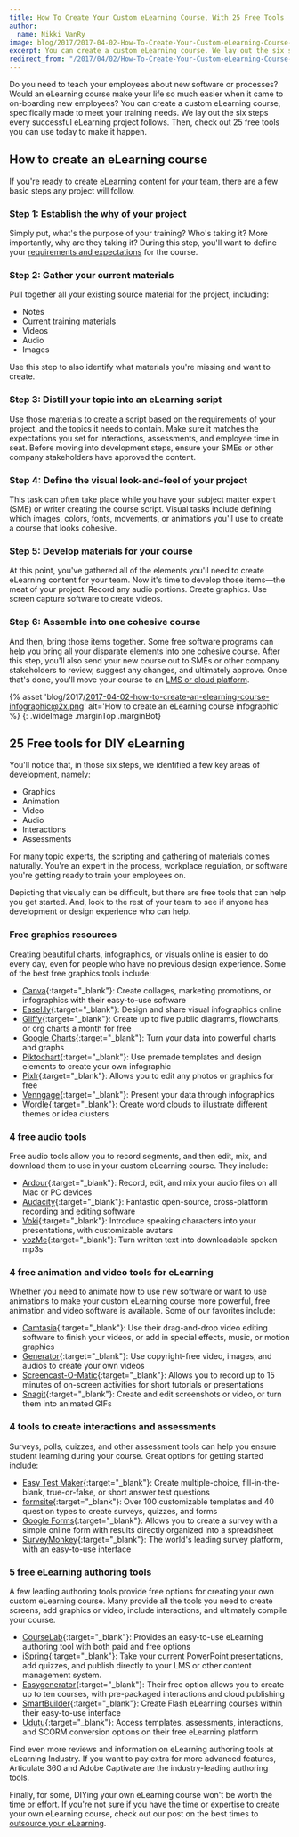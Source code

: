 ```yaml
---
title: How To Create Your Custom eLearning Course, With 25 Free Tools
author:
  name: Nikki VanRy
image: blog/2017/2017-04-02-How-To-Create-Your-Custom-eLearning-Course-With-25-Free-Tools.jpg
excerpt: You can create a custom eLearning course. We lay out the six steps every successful eLearning project follows, and then talk about the 25 free tools you can use today to make it happen.
redirect_from: "/2017/04/02/How-To-Create-Your-Custom-eLearning-Course-With-25-Free-Tools/"
---
```


Do you need to teach your employees about new software or processes? Would an eLearning course make your life so much easier when it came to on-boarding new employees? You can create a custom eLearning course, specifically made to meet your training needs. We lay out the six steps every successful eLearning project follows. Then, check out 25 free tools you can use today to make it happen.

## How to create an eLearning course
If you're ready to create eLearning content for your team, there are a few basic steps any project will follow.

### Step 1: Establish the why of your project
Simply put, what's the purpose of your training? Who's taking it? More importantly, why are they taking it? During this step, you'll want to define your [requirements and expectations](/blog/is-it-time-to-evaluate-your-training-strategy/) for the course.

### Step 2: Gather your current materials
Pull together all your existing source material for the project, including:

+  Notes
+  Current training materials
+  Videos
+  Audio
+  Images

Use this step to also identify what materials you're missing and want to create.

### Step 3: Distill your topic into an eLearning script
Use those materials to create a script based on the requirements of your project, and the topics it needs to contain. Make sure it matches the expectations you set for interactions, assessments, and employee time in seat.
Before moving into development steps, ensure your SMEs or other company stakeholders have approved the content.

### Step 4: Define the visual look-and-feel of your project
This task can often take place while you have your subject matter expert (SME) or writer creating the course script. Visual tasks include defining which images, colors, fonts, movements, or animations you'll use to create a course that looks cohesive.

### Step 5: Develop materials for your course
At this point, you've gathered all of the elements you'll need to create eLearning content for your team. Now it's time to develop those items—the meat of your project. Record any audio portions. Create graphics. Use screen capture software to create videos.

### Step 6: Assemble into one cohesive course
And then, bring those items together. Some free software programs can help you bring all your disparate elements into one cohesive course.
After this step, you'll also send your new course out to SMEs or other company stakeholders to review, suggest any changes, and ultimately approve. Once that's done, you'll move your course to an [LMS or cloud platform](https://elearningindustry.com/subjects/elearning-software/learning-management-systems-lms).

{% asset 'blog/2017/2017-04-02-how-to-create-an-elearning-course-infographic@2x.png' alt='How to create an eLearning course infographic' %}
{: .wideImage .marginTop .marginBot}

## 25 Free tools for DIY eLearning
You'll notice that, in those six steps, we identified a few key areas of development, namely:

+  Graphics
+  Animation
+  Video
+  Audio
+  Interactions
+  Assessments

For many topic experts, the scripting and gathering of materials comes naturally. You're an expert in the process, workplace regulation, or software you're getting ready to train your employees on.

Depicting that visually can be difficult, but there are free tools that can help you get started. And, look to the rest of your team to see if anyone has development or design experience who can help.

### Free graphics resources
Creating beautiful charts, infographics, or visuals online is easier to do every day, even for people who have no previous design experience. Some of the best free graphics tools include:

+  [Canva](https://www.canva.com/){:target="_blank"}: Create collages, marketing promotions, or infographics with their easy-to-use software
+  [Easel.ly](https://www.easel.ly){:target="_blank"}: Design and share visual infographics online
+  [Gliffy](https://www.gliffy.com/){:target="_blank"}: Create up to five public diagrams, flowcharts, or org charts a month for free
+  [Google Charts](https://developers.google.com/chart){:target="_blank"}: Turn your data into powerful charts and graphs
+  [Piktochart](https://piktochart.com){:target="_blank"}: Use premade templates and design elements to create your own infographic
+  [Pixlr](https://pixlr.com){:target="_blank"}: Allows you to edit any photos or graphics for free
+  [Venngage](https://venngage.com){:target="_blank"}: Present your data through infographics
+  [Wordle](http://www.wordle.net/){:target="_blank"}: Create word clouds to illustrate different themes or idea clusters

### 4 free audio tools
Free audio tools allow you to record segments, and then edit, mix, and download them to use in your custom eLearning course. They include:

+  [Ardour](http://ardour.org/){:target="_blank"}: Record, edit, and mix your audio files on all Mac or PC devices
+  [Audacity](http://www.audacityteam.org/){:target="_blank"}: Fantastic open-source, cross-platform recording and editing software
+  [Voki](http://www.voki.com/){:target="_blank"}: Introduce speaking characters into your presentations, with customizable avatars
+  [vozMe](http://vozme.com/index.php){:target="_blank"}: Turn written text into downloadable spoken mp3s

### 4 free animation and video tools for eLearning
Whether you need to animate how to use new software or want to use animations to make your custom eLearning course more powerful, free animation and video software is available. Some of our favorites include:

+  [Camtasia](https://www.techsmith.com/camtasia.html){:target="_blank"}: Use their drag-and-drop video editing software to finish your videos, or add in special effects, music, or motion graphics
+  [Generator](http://generator.acmi.net.au/){:target="_blank"}: Use copyright-free video, images, and audios to create your own videos
+  [Screencast-O-Matic](http://screencast-o-matic.com/){:target="_blank"}: Allows you to record up to 15 minutes of on-screen activities for short tutorials or presentations
+  [Snagit](https://www.techsmith.com/screen-capture.html){:target="_blank"}: Create and edit screenshots or video, or turn them into animated GIFs

### 4 tools to create interactions and assessments
Surveys, polls, quizzes, and other assessment tools can help you ensure student learning during your course. Great options for getting started include:

+  [Easy Test Maker](http://www.easytestmaker.com/){:target="_blank"}: Create multiple-choice, fill-in-the-blank, true-or-false, or short answer test questions
+  [formsite](https://www.formsite.com){:target="_blank"}: Over 100 customizable templates and 40 question types to create surveys, quizzes, and forms
+  [Google Forms](https://www.google.com/drive/start/apps.html){:target="_blank"}: Allows you to create a survey with a simple online form with results directly organized into a spreadsheet
+  [SurveyMonkey](https://www.surveymonkey.com){:target="_blank"}: The world's leading survey platform, with an easy-to-use interface

### 5 free eLearning authoring tools
A few leading authoring tools provide free options for creating your own custom eLearning course. Many provide all the tools you need to create screens, add graphics or video, include interactions, and ultimately compile your course.

+  [CourseLab](http://www.courselab.com/view_doc.html?mode=home){:target="_blank"}: Provides an easy-to-use eLearning authoring tool with both paid and free options
+  [iSpring](https://www.ispringsolutions.com/ispring-free){:target="_blank"}: Take your current PowerPoint presentations, add quizzes, and publish directly to your LMS or other content management system.
+  [Easygenerator](https://www.easygenerator.com){:target="_blank"}: Their free option allows you to create up to ten courses, with pre-packaged interactions and cloud publishing
+  [SmartBuilder](http://www.smartbuilder.com/){:target="_blank"}: Create Flash eLearning courses within their easy-to-use interface
+  [Udutu](http://www.udutu.com/){:target="_blank"}: Access templates, assessments, interactions, and SCORM conversion options on their free eLearning platform

Find even more reviews and information on eLearning authoring tools at eLearning Industry. If you want to pay extra for more advanced features, Articulate 360 and Adobe Captivate are the industry-leading authoring tools.

Finally, for some, DIYing your own eLearning course won't be worth the time or effort. If you're not sure if you have the time or expertise to create your own eLearning course, check out our post on the best times to [outsource your eLearning](/blog/when-to-outsource-your-elearning/).
